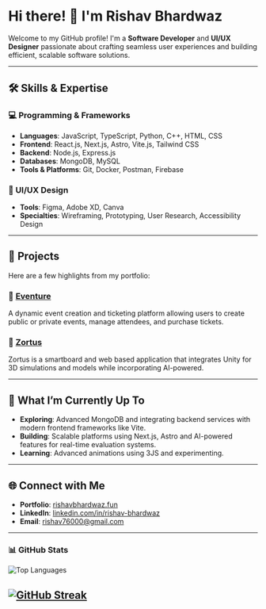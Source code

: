 
# Hi there! 👋 I'm Rishav Bhardwaz

Welcome to my GitHub profile! I'm a **Software Developer** and **UI/UX Designer** passionate about crafting seamless user experiences and building efficient, scalable software solutions.

---

## 🛠️ Skills & Expertise

### 💻 Programming & Frameworks
- **Languages**: JavaScript, TypeScript, Python, C++, HTML, CSS
- **Frontend**: React.js, Next.js, Astro, Vite.js, Tailwind CSS
- **Backend**: Node.js, Express.js
- **Databases**: MongoDB, MySQL
- **Tools & Platforms**: Git, Docker, Postman, Firebase

### 🎨 UI/UX Design
- **Tools**: Figma, Adobe XD, Canva
- **Specialties**: Wireframing, Prototyping, User Research, Accessibility Design

---

## 🚀 Projects
Here are a few highlights from my portfolio:  
### 🔹 [Eventure](https://github.com/rishav-bhardwaz/eventure)  
A dynamic event creation and ticketing platform allowing users to create public or private events, manage attendees, and purchase tickets.

### 🔹 [Zortus](https://github.com/rishav-bhardwaz/zortus)  
Zortus is a smartboard and web based application that integrates Unity for 3D simulations and models while incorporating AI-powered. 

---

## 🌟 What I’m Currently Up To
- **Exploring**: Advanced MongoDB and integrating backend services with modern frontend frameworks like Vite.
- **Building**: Scalable platforms using Next.js, Astro and AI-powered features for real-time evaluation systems.
- **Learning**: Advanced animations using 3JS and experimenting.

---

## 🌐 Connect with Me
- **Portfolio**: [rishavbhardwaz.fun](https://rishavbhardwaz.fun)
- **LinkedIn**: [linkedin.com/in/rishav-bhardwaz](https://linkedin.com/in/rishavbhardwaz)
- **Email**: rishav76000@gmail.com

---

### 📊 GitHub Stats

![Top Languages](https://github-readme-stats.vercel.app/api/top-langs/?username=rishav-bhardwaz&layout=compact&theme=radical)

[![GitHub Streak](https://streak-stats.demolab.com?user=rishav-bhardwaz&theme=dark)](https://git.io/streak-stats)
---
